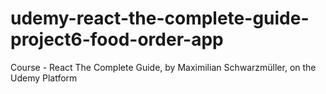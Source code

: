 # udemy-react-the-complete-guide-project6-food-order-app
Course - React The Complete Guide, by Maximilian Schwarzmüller, on the Udemy Platform

